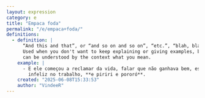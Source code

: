 ```yaml
---
layout: expression
category: e
title: "Empaca foda"
permalink: "/e/empaca+foda/"
definitions:
  - definition: |
      “And this and that”, or “and so on and so on”, “etc.”, “blah, blah, blah”.
      Used when you don't want to keep explaining or giving examples, but it
      can be understood by the context what you mean.
    example: |
      - E ele começou a reclamar da vida, falar que não ganhava bem, estava
        infeliz no trabalho, **e piriri e pororó**.
    created: "2025-06-08T15:33:53"
    author: "VindeeR"
---
```


